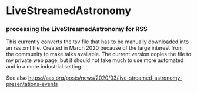 # LiveStreamedAstronomy

### processing the LiveStreamedAstronomy for RSS

This currently converts the tsv file that has to be manually downloaded into an rss xml file.
Created in March 2020 because of the large interest from the community to make talks available.
The current version copies the file to my private web page, but it should not take much to
use more automated and in a more industrial setting.

See also https://aas.org/posts/news/2020/03/live-streamed-astronomy-presentations-events

